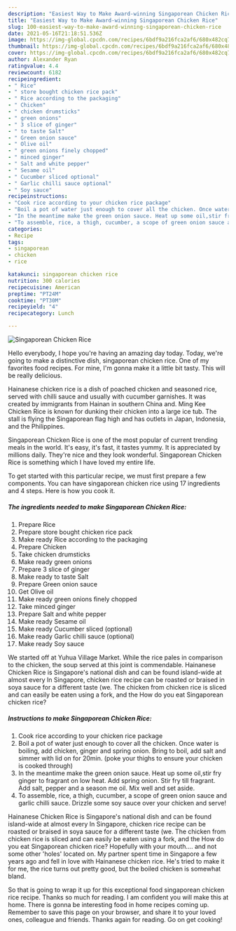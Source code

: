 ```yaml
---
description: "Easiest Way to Make Award-winning Singaporean Chicken Rice"
title: "Easiest Way to Make Award-winning Singaporean Chicken Rice"
slug: 100-easiest-way-to-make-award-winning-singaporean-chicken-rice
date: 2021-05-16T21:18:51.536Z
image: https://img-global.cpcdn.com/recipes/6bdf9a216fca2af6/680x482cq70/singaporean-chicken-rice-recipe-main-photo.jpg
thumbnail: https://img-global.cpcdn.com/recipes/6bdf9a216fca2af6/680x482cq70/singaporean-chicken-rice-recipe-main-photo.jpg
cover: https://img-global.cpcdn.com/recipes/6bdf9a216fca2af6/680x482cq70/singaporean-chicken-rice-recipe-main-photo.jpg
author: Alexander Ryan
ratingvalue: 4.4
reviewcount: 6182
recipeingredient:
- " Rice"
- " store bought chicken rice pack"
- " Rice according to the packaging"
- " Chicken"
- " chicken drumsticks"
- " green onions"
- " 3 slice of ginger"
- " to taste Salt"
- " Green onion sauce"
- " Olive oil"
- " green onions finely chopped"
- " minced ginger"
- " Salt and white pepper"
- " Sesame oil"
- " Cucumber sliced optional"
- " Garlic chilli sauce optional"
- " Soy sauce"
recipeinstructions:
- "Cook rice according to your chicken rice package"
- "Boil a pot of water just enough to cover all the chicken. Once water is boiling, add chicken, ginger and spring onion. Bring to boil, add salt and simmer with lid on for 20min. (poke your thighs to ensure your chicken is cooked through)"
- "In the meantime make the green onion sauce. Heat up some oil,stir fry ginger to fragrant on low heat. Add spring onion. Stir fry till fragrant. Add salt, pepper and a season me oil. Mix well and set aside."
- "To assemble, rice, a thigh, cucumber, a scope of green onion sauce and garlic chilli sauce. Drizzle some soy sauce over your chicken and serve!"
categories:
- Recipe
tags:
- singaporean
- chicken
- rice

katakunci: singaporean chicken rice 
nutrition: 300 calories
recipecuisine: American
preptime: "PT24M"
cooktime: "PT30M"
recipeyield: "4"
recipecategory: Lunch

---
```



![Singaporean Chicken Rice](https://img-global.cpcdn.com/recipes/6bdf9a216fca2af6/680x482cq70/singaporean-chicken-rice-recipe-main-photo.jpg)

Hello everybody, I hope you're having an amazing day today. Today, we're going to make a distinctive dish, singaporean chicken rice. One of my favorites food recipes. For mine, I'm gonna make it a little bit tasty. This will be really delicious.

Hainanese chicken rice is a dish of poached chicken and seasoned rice, served with chilli sauce and usually with cucumber garnishes. It was created by immigrants from Hainan in southern China and. Ming Kee Chicken Rice is known for dunking their chicken into a large ice tub. The stall is flying the Singaporean flag high and has outlets in Japan, Indonesia, and the Philippines.

Singaporean Chicken Rice is one of the most popular of current trending meals in the world. It's easy, it's fast, it tastes yummy. It is appreciated by millions daily. They're nice and they look wonderful. Singaporean Chicken Rice is something which I have loved my entire life.


To get started with this particular recipe, we must first prepare a few components. You can have singaporean chicken rice using 17 ingredients and 4 steps. Here is how you cook it.

<!--inarticleads1-->

##### The ingredients needed to make Singaporean Chicken Rice:

1. Prepare  Rice
1. Prepare  store bought chicken rice pack
1. Make ready  Rice according to the packaging
1. Prepare  Chicken
1. Take  chicken drumsticks
1. Make ready  green onions
1. Prepare  3 slice of ginger
1. Make ready  to taste Salt
1. Prepare  Green onion sauce
1. Get  Olive oil
1. Make ready  green onions finely chopped
1. Take  minced ginger
1. Prepare  Salt and white pepper
1. Make ready  Sesame oil
1. Make ready  Cucumber sliced (optional)
1. Make ready  Garlic chilli sauce (optional)
1. Make ready  Soy sauce


We started off at Yuhua Village Market. While the rice pales in comparison to the chicken, the soup served at this joint is commendable. Hainanese Chicken Rice is Singapore&#39;s national dish and can be found island-wide at almost every In Singapore, chicken rice recipe can be roasted or braised in soya sauce for a different taste (we. The chicken from chicken rice is sliced and can easily be eaten using a fork, and the How do you eat Singaporean chicken rice? 

<!--inarticleads2-->

##### Instructions to make Singaporean Chicken Rice:

1. Cook rice according to your chicken rice package
1. Boil a pot of water just enough to cover all the chicken. Once water is boiling, add chicken, ginger and spring onion. Bring to boil, add salt and simmer with lid on for 20min. (poke your thighs to ensure your chicken is cooked through)
1. In the meantime make the green onion sauce. Heat up some oil,stir fry ginger to fragrant on low heat. Add spring onion. Stir fry till fragrant. Add salt, pepper and a season me oil. Mix well and set aside.
1. To assemble, rice, a thigh, cucumber, a scope of green onion sauce and garlic chilli sauce. Drizzle some soy sauce over your chicken and serve!


Hainanese Chicken Rice is Singapore&#39;s national dish and can be found island-wide at almost every In Singapore, chicken rice recipe can be roasted or braised in soya sauce for a different taste (we. The chicken from chicken rice is sliced and can easily be eaten using a fork, and the How do you eat Singaporean chicken rice? Hopefully with your mouth…. and not some other &#39;holes&#39; located on. My partner spent time in Singapore a few years ago and fell in love with Hainanese chicken rice. He&#39;s tried to make it for me, the rice turns out pretty good, but the boiled chicken is somewhat bland. 

So that is going to wrap it up for this exceptional food singaporean chicken rice recipe. Thanks so much for reading. I am confident you will make this at home. There is gonna be interesting food in home recipes coming up. Remember to save this page on your browser, and share it to your loved ones, colleague and friends. Thanks again for reading. Go on get cooking!
